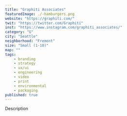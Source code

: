 ```yaml
---
title: "Graphiti Associates"
featuredImage: ./-hamburgers.png
website: "https://graphiti.com/"
twit: "https://twitter.com/Graphiti"
inst: "https://www.instagram.com/graphiti_associates/"
category: "G"
city: "Seattle"
neighborhood: "Fremont"
size: "Small (1-10)"
map: ""
tags:
    - branding
    - strategy
    - ux/ui
    - engineering
    - video
    - print
    - environmental
    - packaging
published: true
---
```


Description
